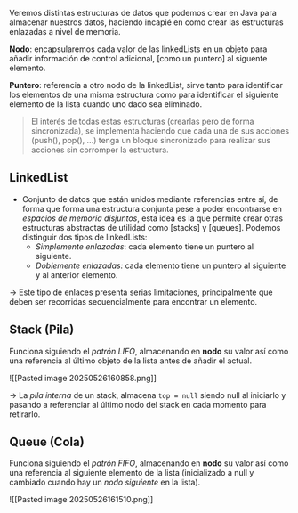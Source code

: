Veremos distintas estructuras de datos que podemos crear en Java para almacenar nuestros datos, haciendo incapié en como crear las estructuras enlazadas a nivel de memoria.

**Nodo**: encapsularemos cada valor de las linkedLists en un objeto para añadir información de control adicional, [como un puntero] al siguente elemento.

**Puntero**: referencia a otro nodo de la linkedList, sirve tanto para identificar los elementos de una misma estructura como para identificar el siguiente elemento de la lista cuando uno dado sea eliminado. 

> El interés de todas estas estructuras (crearlas pero de forma sincronizada), se implementa haciendo que cada una de sus acciones (push(), pop(), ...) tenga un bloque sincronizado para realizar sus acciones sin corromper la estructura.

## LinkedList
- Conjunto de datos que están unidos mediante referencias entre sí, de forma que forma una estructura conjunta pese a poder encontrarse en *espacios de memoria disjuntos*, esta idea es la que permite crear otras estructuras abstractas de utilidad como [stacks] y [queues]. Podemos distinguir dos tipos de linkedLists: 
	- *Simplemente enlazadas*: cada elemento tiene un puntero al siguiente.
	- *Doblemente enlazadas:* cada elemento tiene un puntero al siguiente y al anterior elemento.

-> Este tipo de enlaces presenta serias limitaciones, principalmente que deben ser recorridas secuencialmente para encontrar un elemento.

## Stack (Pila)
Funciona siguiendo el *patrón LIFO*, almacenando en **nodo** su valor así como una referencia al último objeto de la lista antes de añadir el actual.

![[Pasted image 20250526160858.png]]

-> La *pila interna* de un stack, almacena `top = null` siendo null al iniciarlo y pasando a referenciar al último nodo del stack en cada momento para retirarlo.

## Queue (Cola)
Funciona siguiendo el *patrón FIFO*, almacenando en **nodo** su valor así como una referencia al siguiente elemento de la lista (inicializado a null y cambiado cuando hay un *nodo siguiente* en la lista).

![[Pasted image 20250526161510.png]]
